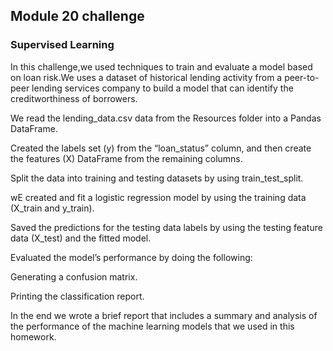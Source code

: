 ## Module 20 challenge

### Supervised Learning

In this challenge,we used techniques to train and evaluate a model based on loan risk.We uses a dataset of historical lending activity from a peer-to-peer lending services company to build a model that can identify the creditworthiness of borrowers.

 We read the lending_data.csv data from the Resources folder into a Pandas DataFrame.

Created the labels set (y) from the “loan_status” column, and then create the features (X) DataFrame from the remaining columns.

Split the data into training and testing datasets by using train_test_split.

 wE created and fit a logistic regression model by using the training data (X_train and y_train).

Saved the predictions for the testing data labels by using the testing feature data (X_test) and the fitted model.

Evaluated the model’s performance by doing the following:

Generating a confusion matrix.

Printing the classification report.

 In the end we wrote  a brief report that includes a summary and analysis of the performance of the machine learning models that we used in this homework.



